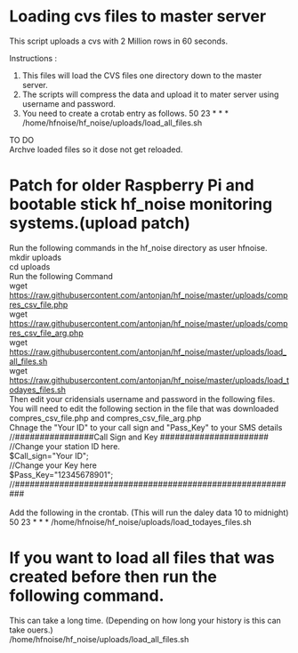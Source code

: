 Loading cvs files to master server
==================================

This script uploads a cvs with 2 Million rows in 60 seconds.

Instructions :

1. This files will load the CVS files one directory down to the master server. 
2. The scripts will compress the data and upload it to mater server using username and password.
3. You need to create a crotab entry as follows.
50 23 * * * /home/hfnoise/hf_noise/uploads/load_all_files.sh

TO DO<br>
Archve loaded files so it dose not get reloaded.<br>

# Patch for older Raspberry Pi and bootable stick hf_noise monitoring systems.(upload patch)
Run the following commands in the hf_noise directory as user hfnoise.<br>
mkdir uploads<br>
cd uploads<br>
Run the following Command<br>
wget https://raw.githubusercontent.com/antonjan/hf_noise/master/uploads/compres_csv_file.php<br>
wget https://raw.githubusercontent.com/antonjan/hf_noise/master/uploads/compres_csv_file_arg.php<br>
wget https://raw.githubusercontent.com/antonjan/hf_noise/master/uploads/load_all_files.sh<br>
wget https://raw.githubusercontent.com/antonjan/hf_noise/master/uploads/load_todayes_files.sh<br>
Then edit your cridensials username and password in the following files.<br>
You will need to edit the following section in the file that was downloaded compres_csv_file.php and compres_csv_file_arg.php<br>
Chnage the "Your ID" to your call sign and "Pass_Key" to your SMS details <br>
//################Call Sign and  Key ######################<br>
//Change your station ID here.<br>
$Call_sign="Your ID";<br>
//Change your Key here<br>
$Pass_Key="12345678901";<br>
//##########################################################<br>
<br>
Add the following in the crontab. (This will run the daley data 10 to midnight)<br>
50 23 * * * /home/hfnoise/hf_noise/uploads/load_todayes_files.sh<br>
# If you want to load all files that was created before then run the following command.<br>
This can take a long time. (Depending on how long your history is this can take ouers.)<br>
/home/hfnoise/hf_noise/uploads/load_all_files.sh<br>
